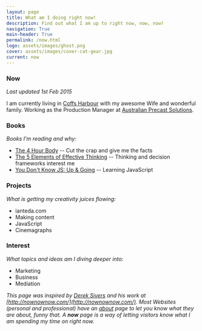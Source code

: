 ```yaml
---
layout: page
title: What am I doing right now!
description: Find out what I am up to right now, now, now!
navigation: True
main-header: True
permalink: /now.html
logo: assets/images/ghost.png
cover: assets/images/cover-cat-gear.jpg
current: now
---
```

### Now

*Last updated 1st Feb 2015*

I am currently living in [Coffs Harbour](https://www.wikiwand.com/en/Coffs_Harbour) with my awesome Wife and wonderful family. Working as the Production Manager at [Australian Precast Solutions](http://www.australianprecastsolutions.com.au/).

### Books
*Books I'm reading and why:*

* <a rel="nofollow" href="http://www.amazon.com/gp/product/030746363X/ref=as_li_tl?ie=UTF8&camp=1789&creative=9325&creativeASIN=030746363X&linkCode=as2&tag=iate-20&linkId=MNOWY23YSI6B2MHN" target="_blank">The 4 Hour Body</a> -- Cut the crap and give me the facts
* <a rel="nofollow" href="http://www.amazon.com/gp/product/0691156662/ref=as_li_tl?ie=UTF8&camp=1789&creative=9325&creativeASIN=0691156662&linkCode=as2&tag=iate-20&linkId=DZJ7RBNLHQ57OQNX" target="_blank">The 5 Elements of Effective Thinking</a> -- Thinking and decision frameworks interest me
* <a rel="nofollow" href="http://www.amazon.com/gp/product/1491924462/ref=as_li_tl?ie=UTF8&camp=1789&creative=9325&creativeASIN=1491924462&linkCode=as2&tag=iate-20&linkId=IZGABPUKDJRHKFKZ" target="_blank">You Don't Know JS: Up & Going</a> -- Learning JavaScript

### Projects
*What is getting my creativity juices flowing:*

- ianteda.com
- Making content
- JavaScript
- Cinemagraphs

### Interest
*What topics and ideas am I diving deeper into:*

- Marketing
- Business
- Mediation

*This page was inspired by [Derek Sivers](https://sivers.org/) and his work at [http://nownownow.com/](http://nownownow.com/). Most Websites (personal and professional) have an [about](about.html) page to let you know what they are about, funny that. A __now__ page is a way of letting visitors know what I am spending my time on right now.*
